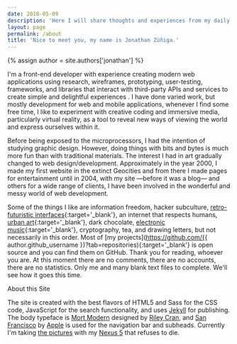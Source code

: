 ```yaml
---
date: 2018-05-09
description: 'Here I will share thoughts and experiences from my daily life. If you want to know why I made this blog you can read <a href="#!">the first post</a> and if you ask who I am, there goes some information.'
layout: page
permalink: /about
title: 'Nice to meet you, my name is Jonathan Zúñiga.'
---
```


{% assign author = site.authors['jonathan'] %}

I'm a front-end developer with experience creating modern web applications using research, wireframes, prototyping, user-testing, frameworks, and libraries that interact with third-party APIs and services to create simple and delightful experiences <!-- for a wide range of clients -->. I have done varied work, but mostly development for web and mobile applications, whenever I find some free time, I like to experiment with creative coding and immersive media, particularly virtual reality, as a tool to reveal new ways of viewing the world and express ourselves within it. <!-- to understand our world and express ourselves within it. -->

Before being exposed to the microprocessors, I had the intention of studying graphic design. However, doing things with bits and bytes is much more fun than with traditional materials. The interest I had in art gradually changed to web design/development. Approximately in the year 2000, I made my first website in the extinct Geocities and from there I made pages for entertainment until in 2004, with my site —before it was a blog— and others for a wide range of clients, I have been involved in the wonderful and messy world of web development.

Some of the things I like are information freedom, hacker subculture, [retro-futuristic interfaces](https://www.youtube.com/watch?v=2ywWFvjE-yU){:target='_blank'}, an internet that respects humans, [urban art](https://www.youtube.com/watch?v=gmu_RByhlGw){:target='_blank'}, dark chocolate, [electronic music](https://www.youtube.com/watch?v=RbxZmcQWWgE){:target='_blank'}, cryptography, tea, and drawing letters, but not necessarily in this order. Most of [my projects](https://github.com/{{ author.github_username }}?tab=repositories){:target='_blank'} is open source and you can find them on GitHub. Thank you for reading, whoever you are. At this moment there are no comments, there are no accounts, there are no statistics. Only me and many blank text files to complete. We'll see how it goes this time.

<div class="smcaps m-top-16 m-bottom-4 ta-center">About this Site</div>

<p class="md-cols-2 fs-sm">
	The site is created with the best flavors of HTML5 and Sass for the CSS code, JavaScript for the search functionality, and uses <a href="https://jekyllrb.com/" target="_blank">Jekyll</a> for publishing. The body typeface is <a href="https://mort-modern.losttype.com/" target="_blank">Mort Modern</a> designed by <a href="http://rileycran.com/" target="_blank">Riley Cran</a>, and <a href="https://developer.apple.com/fonts/">San Francisco</a> by <a href="https://www.apple.com/">Apple</a> is used for the navigation bar and subheads. Currently I'm taking <a href="https://www.flickr.com/photos/{{ author.flickr_username }}" target="_blank">the pictures</a> with my <a href="https://web.archive.org/web/20150905053915/http://www.google.com/nexus/5/" target="_blank">Nexus 5</a> that refuses to die.
</p>
